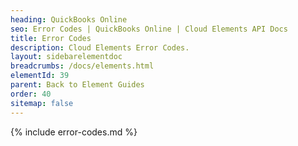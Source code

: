 ```yaml
---
heading: QuickBooks Online
seo: Error Codes | QuickBooks Online | Cloud Elements API Docs
title: Error Codes
description: Cloud Elements Error Codes.
layout: sidebarelementdoc
breadcrumbs: /docs/elements.html
elementId: 39
parent: Back to Element Guides
order: 40
sitemap: false
---
```


{% include error-codes.md %}
